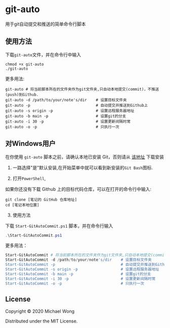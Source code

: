 # git-auto

用于git自动提交和推送的简单命令行脚本


## 使用方法

下载`git-auto`文件，并在命令行中输入

```
chmod +x git-auto
./git-auto
```

更多用法:

```
git-auto # 将当前脚本所在的文件夹作为git文件夹,只自动本地提交(commit)，不推送(push)到Github.
git-auto -d /path/to/your/note's/dir    # 设置目标文件夹
git-auto -p                             # 自动提交并推送到Github上
git-auto -s origin -p                   # 设置远程服务器地址
git-auto -b main -p                     # 设置git的分支
git-auto -i 30 -p                       # 设置更新间隔时常
git-auto -o -p                          # 只执行一次
```

## 对Windows用户

在你使用 `git-auto` 脚本之前，请确认本地已安装 Git，否则请从 [该地址](https://github.com/git-for-windows/git/releases/download/v2.30.1.windows.1/Git-2.30.1-64-bit.exe) 下载安装

1. 一路选择"是"默认安装,在开始菜单中就可以看到新安装的`Git Bash`图标.

2. 打开`PowerShell`,

如果你还没有下载 Github 上的目标代码仓库，可以在打开的命令行中输入:

```
git clone [笔记的 GitHub 仓库地址]
cd [笔记本地位置]
```

3. 使用方法

下载 `Start-GitAutoCommit.ps1` 脚本，并在命令行输入

```powershell
.\Start-GitAutoCommit.ps1
```

更多用法：

```powershell
Start-GitAutoCommit # 将当前脚本所在的文件夹作为git文件夹,只自动本地提交(commit)，不推送(push)到Github.
Start-GitAutoCommit -d /path/to/your/note's/dir    # 设置目标文件夹
Start-GitAutoCommit -p                             # 自动提交并推送到Github上
Start-GitAutoCommit -s origin -p                   # 设置远程服务器地址
Start-GitAutoCommit -b main -p                     # 设置git的分支
Start-GitAutoCommit -i 30 -p                       # 设置更新间隔时常
Start-GitAutoCommit -o -p                          # 只执行一次
```

## License

Copyright © 2020 Michael Wong

Distributed under the MIT License.




